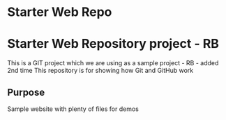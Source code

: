 # Starter Web Repo
# Starter Web Repository project - RB

This is a GIT project which we are using as a sample project - RB - added 2nd time
This repository is for showing how Git and GitHub work

## Purpose

Sample website with plenty of files for demos